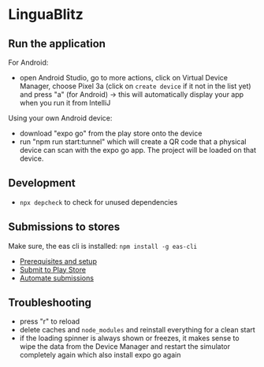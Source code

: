 # LinguaBlitz

## Run the application

For Android:

- open Android Studio, go to more actions, click on Virtual Device Manager, choose Pixel 3a (click on `create device` if
  it not in the list yet) and press "a" (for Android)
  &rarr; this will automatically display your app when you run it from IntelliJ

Using your own Android device:

- download "expo go" from the play store onto the device
- run "npm run start:tunnel" which will create a QR code that a physical device can scan with the expo go app.
  The project will be loaded on that device.

## Development

- `npx depcheck` to check for unused dependencies

## Submissions to stores

Make sure, the eas cli is installed: `npm install -g eas-cli`

- [Prerequisites and setup](https://docs.expo.dev/build/setup/#prerequisites)
- [Submit to Play Store](https://docs.expo.dev/submit/android/)
- [Automate submissions](https://docs.expo.dev/build/automate-submissions/)

## Troubleshooting

- press "r" to reload
- delete caches and `node_modules` and reinstall everything for a clean start
- if the loading spinner is always shown or freezes, it makes sense to wipe the data from the Device Manager and restart
  the simulator completely again which also install expo go again
